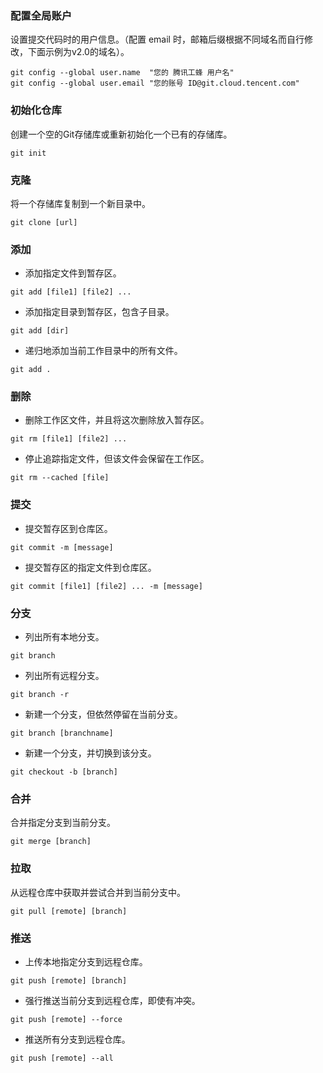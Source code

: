 ### 配置全局账户
设置提交代码时的用户信息。（配置 email 时，邮箱后缀根据不同域名而自行修改，下面示例为v2.0的域名）。
```
git config --global user.name  "您的 腾讯工蜂 用户名"
git config --global user.email "您的账号 ID@git.cloud.tencent.com"
```

### 初始化仓库
创建一个空的Git存储库或重新初始化一个已有的存储库。
```
git init
```

### 克隆
将一个存储库复制到一个新目录中。
```
git clone [url]
```

### 添加
- 添加指定文件到暂存区。
```
git add [file1] [file2] ...
```

- 添加指定目录到暂存区，包含子目录。
```
git add [dir]
```

- 递归地添加当前工作目录中的所有文件。
```
git add .
```

### 删除
- 删除工作区文件，并且将这次删除放入暂存区。
```
git rm [file1] [file2] ...
```

- 停止追踪指定文件，但该文件会保留在工作区。
```
git rm --cached [file]
```

### 提交
- 提交暂存区到仓库区。
```
git commit -m [message]
```

- 提交暂存区的指定文件到仓库区。
```
git commit [file1] [file2] ... -m [message]
```

### 分支
- 列出所有本地分支。
```
git branch
```

- 列出所有远程分支。
```
git branch -r
```

- 新建一个分支，但依然停留在当前分支。
```
git branch [branchname]
```

- 新建一个分支，并切换到该分支。
```
git checkout -b [branch]
```

### 合并
合并指定分支到当前分支。
```
git merge [branch]
```

### 拉取

从远程仓库中获取并尝试合并到当前分支中。
```
git pull [remote] [branch]
```

### 推送
- 上传本地指定分支到远程仓库。
```
git push [remote] [branch]
```

- 强行推送当前分支到远程仓库，即使有冲突。
```
git push [remote] --force
```

- 推送所有分支到远程仓库。
```
git push [remote] --all
```
